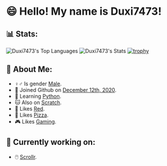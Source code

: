 # 😄 Hello! My name is Duxi7473!

## 📊 Stats:
![Duxi7473's Top Languages](https://github-readme-stats.vercel.app/api/top-langs/?username=gitduxi&theme=tokyonight&show_icons=true&hide_border=false&layout=compact)
![Duxi7473's Stats](https://github-readme-stats.vercel.app/api?username=gitduxi&theme=tokyonight&show_icons=true&hide_border=false&count_private=false)
[![trophy](https://github-profile-trophy.vercel.app/?username=gitduxi&theme=tokyonight)](https://github.com/ryo-ma/github-profile-trophy)

## 🤗 About Me:
  - ♀♂ Is gender [Male](https://en.wikipedia.org/wiki/Male).
  - 📆 Joined Github on [December 12th, 2020](https://en.wikipedia.org/wiki/Portal:Current_events/2020_December_12).
  - 🐍 Learning [Python](https://en.wikipedia.org/wiki/Python_(programming_language)).
  - 🐱 Also on [Scratch](https://scratch.mit.edu/users/Duxi7473).
  - 🔴 Likes [Red](https://en.wikipedia.org/wiki/Red).
  - 🍕 Likes [Pizza](https://en.wikipedia.org/wiki/Pizza).
  - 🎮 Likes [Gaming](https://en.wikipedia.org/wiki/Video_game).

## 🔧 Currently working on:
  - 🖱️ [Scrollr](https://github.com/GitDuxi/scrollr).

  <!--
**GitDuxi/GitDuxi** is a ✨ _special_ ✨ repository because its `README.md` (this file) appears on your GitHub profile.

Here are some ideas to get you started:

- 🔭 I’m currently working on ...
- 🌱 I’m currently learning ...
- 👯 I’m looking to collaborate on ...
- 🤔 I’m looking for help with ...
- 💬 Ask me about ...
- 📫 How to reach me: ...
- 😄 Pronouns: ...
- ⚡ Fun fact: ...
-->
